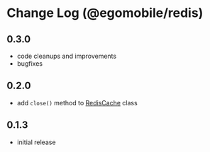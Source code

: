 # Change Log (@egomobile/redis)

## 0.3.0

- code cleanups and improvements
- bugfixes

## 0.2.0

- add `close()` method to [RedisCache](https://egomobile.github.io/node-redis/classes/index.RedisCache.html) class

## 0.1.3

- initial release
